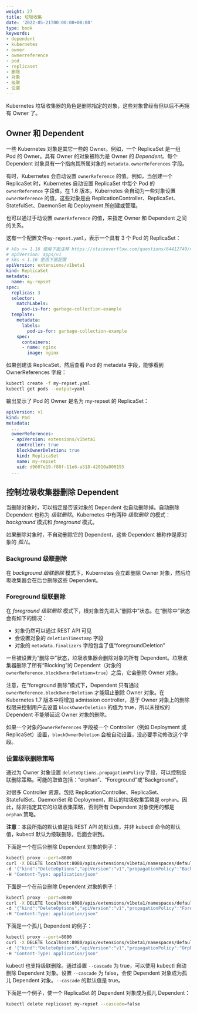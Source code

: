 ```yaml
---
weight: 27
title: 垃圾收集
date: '2022-05-21T00:00:00+08:00'
type: book
keywords:
- dependent
- kubernetes
- owner
- ownerreference
- pod
- replicaset
- 删除
- 对象
- 级联
- 设置
---
```

Kubernetes 垃圾收集器的角色是删除指定的对象，这些对象曾经有但以后不再拥有 Owner 了。

## Owner 和 Dependent

一些 Kubernetes 对象是其它一些的 Owner。例如，一个 ReplicaSet 是一组 Pod 的 Owner。具有 Owner 的对象被称为是 Owner 的 *Dependent*。每个 Dependent 对象具有一个指向其所属对象的 `metadata.ownerReferences` 字段。

有时，Kubernetes 会自动设置 `ownerReference` 的值。例如，当创建一个 ReplicaSet 时，Kubernetes 自动设置 ReplicaSet 中每个 Pod 的 `ownerReference` 字段值。在 1.6 版本，Kubernetes 会自动为一些对象设置 `ownerReference` 的值，这些对象是由 ReplicationController、ReplicaSet、StatefulSet、DaemonSet 和 Deployment 所创建或管理。

也可以通过手动设置 `ownerReference` 的值，来指定 Owner 和 Dependent 之间的关系。

这有一个配置文件`my-repset.yaml`，表示一个具有 3 个 Pod 的 ReplicaSet：

```yaml
# k8s >= 1.16 使用下面注释 https://stackoverflow.com/questions/64412740/no-matches-for-kind-replicaset-in-version-extensions-v1beta1/64412990#64412990
# apiVersion: apps/v1
# k8s < 1.16 使用下面配置
apiVersion: extensions/v1beta1
kind: ReplicaSet
metadata:
  name: my-repset
spec:
  replicas: 3
  selector:
    matchLabels:
      pod-is-for: garbage-collection-example
  template:
    metadata:
      labels:
        pod-is-for: garbage-collection-example
    spec:
      containers:
      - name: nginx
        image: nginx
```

如果创建该 ReplicaSet，然后查看 Pod 的 metadata 字段，能够看到 OwnerReferences 字段：

```bash
kubectl create -f my-repset.yaml
kubectl get pods --output=yaml
```

输出显示了 Pod 的 Owner 是名为 my-repset 的 ReplicaSet：

```yaml
apiVersion: v1
kind: Pod
metadata:
  ...
  ownerReferences:
  - apiVersion: extensions/v1beta1
    controller: true
    blockOwnerDeletion: true
    kind: ReplicaSet
    name: my-repset
    uid: d9607e19-f88f-11e6-a518-42010a800195
  ...
```

## 控制垃圾收集器删除 Dependent

当删除对象时，可以指定是否该对象的 Dependent 也自动删除掉。自动删除 Dependent 也称为 *级联删除*。Kubernetes 中有两种 *级联删除* 的模式：*background* 模式和 *foreground* 模式。

如果删除对象时，不自动删除它的 Dependent，这些 Dependent 被称作是原对象的 *孤儿*。

### Background 级联删除

在 *background 级联删除* 模式下，Kubernetes 会立即删除 Owner 对象，然后垃圾收集器会在后台删除这些 Dependent。

### Foreground 级联删除

在 *foreground 级联删除* 模式下，根对象首先进入“删除中”状态。在“删除中”状态会有如下的情况：

- 对象仍然可以通过 REST API 可见
- 会设置对象的 `deletionTimestamp` 字段
- 对象的 `metadata.finalizers` 字段包含了值“foregroundDeletion”

一旦被设置为“删除中”状态，垃圾收集器会删除对象的所有 Dependent。垃圾收集器删除了所有“Blocking”的 Dependent（对象的 `ownerReference.blockOwnerDeletion=true`）之后，它会删除 Owner 对象。

注意，在“foreground 删除”模式下，Dependent 只有通过 `ownerReference.blockOwnerDeletion` 才能阻止删除 Owner 对象。在 Kubernetes 1.7 版本中将增加 admission controller，基于 Owner 对象上的删除权限来控制用户去设置 `blockOwnerDeletion` 的值为 true，所以未授权的 Dependent 不能够延迟 Owner 对象的删除。

如果一个对象的`ownerReferences` 字段被一个 Controller（例如 Deployment 或 ReplicaSet）设置，`blockOwnerDeletion` 会被自动设置，没必要手动修改这个字段。

### 设置级联删除策略

通过为 Owner 对象设置 `deleteOptions.propagationPolicy` 字段，可以控制级联删除策略。可能的取值包括：“orphan”、“Foreground”或“Background”。

对很多 Controller 资源，包括 ReplicationController、ReplicaSet、StatefulSet、DaemonSet 和 Deployment，默认的垃圾收集策略是 `orphan`。因此，除非指定其它的垃圾收集策略，否则所有 Dependent 对象使用的都是 `orphan` 策略。

**注意**：本段所指的默认值是指 REST API 的默认值，并非 kubectl 命令的默认值，kubectl 默认为级联删除，后面会讲到。

下面是一个在后台删除 Dependent 对象的例子：

```bash
kubectl proxy --port=8080
curl -X DELETE localhost:8080/apis/extensions/v1beta1/namespaces/default/replicasets/my-repset \
-d '{"kind":"DeleteOptions","apiVersion":"v1","propagationPolicy":"Background"}' \
-H "Content-Type: application/json"
```

下面是一个在前台删除 Dependent 对象的例子：

```bash
kubectl proxy --port=8080
curl -X DELETE localhost:8080/apis/extensions/v1beta1/namespaces/default/replicasets/my-repset \
-d '{"kind":"DeleteOptions","apiVersion":"v1","propagationPolicy":"Foreground"}' \
-H "Content-Type: application/json"
```

下面是一个孤儿 Dependent 的例子：

```bash
kubectl proxy --port=8080
curl -X DELETE localhost:8080/apis/extensions/v1beta1/namespaces/default/replicasets/my-repset \
-d '{"kind":"DeleteOptions","apiVersion":"v1","propagationPolicy":"Orphan"}' \
-H "Content-Type: application/json"
```

kubectl 也支持级联删除。通过设置 `--cascade` 为 true，可以使用 kubectl 自动删除 Dependent 对象。设置 `--cascade` 为 false，会使 Dependent 对象成为孤儿 Dependent 对象。`--cascade` 的默认值是 true。

下面是一个例子，使一个 ReplicaSet 的 Dependent 对象成为孤儿 Dependent：

```bash
kubectl delete replicaset my-repset --cascade=false
```
